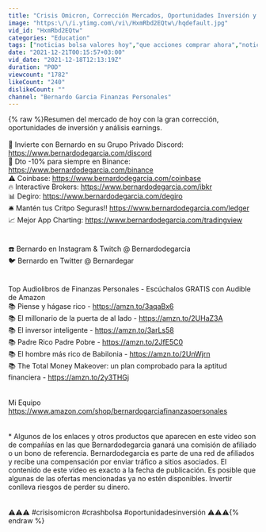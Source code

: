 ```yaml
---
title: "Crisis Omicron, Corrección Mercados, Oportunidades Inversión y Earnings"
image: "https:\/\/i.ytimg.com\/vi\/HxmRbd2EQtw\/hqdefault.jpg"
vid_id: "HxmRbd2EQtw"
categories: "Education"
tags: ["noticias bolsa valores hoy","que acciones comprar ahora","noticias bolsa"]
date: "2021-12-21T00:15:57+03:00"
vid_date: "2021-12-18T12:13:19Z"
duration: "P0D"
viewcount: "1782"
likeCount: "240"
dislikeCount: ""
channel: "Bernardo Garcia Finanzas Personales"
---
```

{% raw %}Resumen del mercado de hoy con la gran corrección, oportunidades de inversión y análisis earnings.<br /><br />🚀 Invierte con Bernardo en su Grupo Privado Discord: <a rel="nofollow" target="blank" href="https://www.bernardodegarcia.com/discord">https://www.bernardodegarcia.com/discord</a><br />💠 Dto -10% para siempre en Binance: <a rel="nofollow" target="blank" href="https://www.bernardodegarcia.com/binance">https://www.bernardodegarcia.com/binance</a><br />⚠️ Coinbase: <a rel="nofollow" target="blank" href="https://www.bernardodegarcia.com/coinbase">https://www.bernardodegarcia.com/coinbase</a><br />🔥 Interactive Brokers: <a rel="nofollow" target="blank" href="https://www.bernardodegarcia.com/ibkr">https://www.bernardodegarcia.com/ibkr</a><br />📊 Degiro: <a rel="nofollow" target="blank" href="https://www.bernardodegarcia.com/degiro">https://www.bernardodegarcia.com/degiro</a><br />🛎 Mantén tus Critpo Seguras!! <a rel="nofollow" target="blank" href="https://www.bernardodegarcia.com/ledger">https://www.bernardodegarcia.com/ledger</a><br />📈 Mejor App Charting: <a rel="nofollow" target="blank" href="https://www.bernardodegarcia.com/tradingview">https://www.bernardodegarcia.com/tradingview</a><br /><br /><br />☎️ Bernardo en Instagram &amp; Twitch @ Bernardodegarcia<br />🐦 Bernardo en Twitter @ Bernardegar<br /><br /><br />Top Audiolibros de Finanzas Personales - Escúchalos GRATIS con Audible de Amazon<br />📚 Piense y hágase rico - <a rel="nofollow" target="blank" href="https://amzn.to/3aqaBx6">https://amzn.to/3aqaBx6</a><br />📚 El millonario de la puerta de al lado - <a rel="nofollow" target="blank" href="https://amzn.to/2UHaZ3A">https://amzn.to/2UHaZ3A</a><br />📚 El inversor inteligente - <a rel="nofollow" target="blank" href="https://amzn.to/3arLs58">https://amzn.to/3arLs58</a><br />📚 Padre Rico Padre Pobre - <a rel="nofollow" target="blank" href="https://amzn.to/2JfE5C0">https://amzn.to/2JfE5C0</a><br />📚 El hombre más rico de Babilonia - <a rel="nofollow" target="blank" href="https://amzn.to/2UnWjrn">https://amzn.to/2UnWjrn</a><br />📚 The Total Money Makeover: un plan comprobado para la aptitud financiera - <a rel="nofollow" target="blank" href="https://amzn.to/2y3THGj">https://amzn.to/2y3THGj</a><br /><br /><br />Mi Equipo<br /><a rel="nofollow" target="blank" href="https://www.amazon.com/shop/bernardogarciafinanzaspersonales">https://www.amazon.com/shop/bernardogarciafinanzaspersonales</a><br /><br /><br />* Algunos de los enlaces y otros productos que aparecen en este video son de compañías en las que Bernardodegarcia ganará una comisión de afiliado o un bono de referencia. Bernardodegarcia es parte de una red de afiliados y recibe una compensación por enviar tráfico a sitios asociados. El contenido de este video es exacto a la fecha de publicación. Es posible que algunas de las ofertas mencionadas ya no estén disponibles. Invertir conlleva riesgos de perder su dinero.<br /><br /><br />⚠️⚠️⚠️ #crisisomicron #crashbolsa #oportunidadesinversión ⚠️⚠️⚠️{% endraw %}
